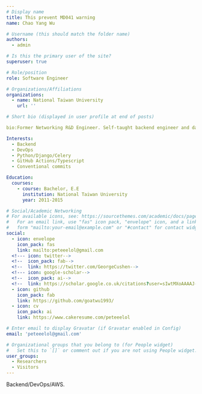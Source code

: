 ```yaml
---
# Display name
title: This prevent MD041 warning
name: Chao Yang Wu

# Username (this should match the folder name)
authors:
  - admin

# Is this the primary user of the site?
superuser: true

# Role/position
role: Software Engineer

# Organizations/Affiliations
organizations:
  - name: National Taiwan University
    url: ''

# Short bio (displayed in user profile at end of posts)

bio:Former Networking R&D Engineer. Self-taught backend engineer and data engineer.

Interests:
  - Backend
  - DevOps
  - Python/Django/Celery
  - GitHub Actions/Typescript
  - Conventional commits

Education:
  courses:
    - course: Bachelor, E.E
      institution: National Taiwan University
      year: 2011-2015

# Social/Academic Networking
# For available icons, see: https://sourcethemes.com/academic/docs/page-builder/#icons
#   For an email link, use "fas" icon pack, "envelope" icon, and a link in the
#   form "mailto:your-email@example.com" or "#contact" for contact widget.
social:
  - icon: envelope
    icon_pack: fas
    link: mailto:peteeelol@gmail.com
  <!--- icon: twitter-->
  <!--  icon_pack: fab-->
  <!--  link: https://twitter.com/GeorgeCushen-->
  <!--- icon: google-scholar-->
  <!--  icon_pack: ai-->
  <!--  link: https://scholar.google.co.uk/citations?user=sIwtMXoAAAAJ-->
  - icon: github
    icon_pack: fab
    link: https://github.com/goatwu1993/
  - icon: cv
    icon_pack: ai
    link: https://www.cakeresume.com/peteeelol

# Enter email to display Gravatar (if Gravatar enabled in Config)
email: 'peteeelol@gmail.com'

# Organizational groups that you belong to (for People widget)
#   Set this to `[]` or comment out if you are not using People widget.
user_groups:
  - Researchers
  - Visitors
---
```


Backend/DevOps/AWS.
